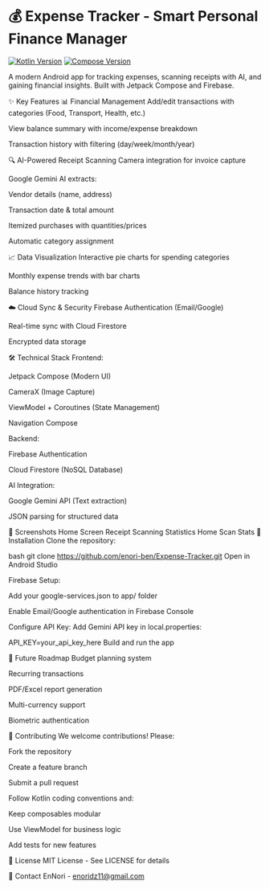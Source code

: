 # 💰 Expense Tracker - Smart Personal Finance Manager

[![Kotlin Version](https://img.shields.io/badge/Kotlin-2.0.0-blue.svg)](https://kotlinlang.org)
[![Compose Version](https://img.shields.io/badge/Jetpack%20Compose-1.10.0-brightgreen)](https://developer.android.com/jetpack/compose)

A modern Android app for tracking expenses, scanning receipts with AI, and gaining financial insights. Built with Jetpack Compose and Firebase.

✨ Key Features
📊 Financial Management
Add/edit transactions with categories (Food, Transport, Health, etc.)

View balance summary with income/expense breakdown

Transaction history with filtering (day/week/month/year)

🔍 AI-Powered Receipt Scanning
Camera integration for invoice capture

Google Gemini AI extracts:

Vendor details (name, address)

Transaction date & total amount

Itemized purchases with quantities/prices

Automatic category assignment

📈 Data Visualization
Interactive pie charts for spending categories

Monthly expense trends with bar charts

Balance history tracking

☁️ Cloud Sync & Security
Firebase Authentication (Email/Google)

Real-time sync with Cloud Firestore

Encrypted data storage

🛠️ Technical Stack
Frontend:

Jetpack Compose (Modern UI)

CameraX (Image Capture)

ViewModel + Coroutines (State Management)

Navigation Compose

Backend:

Firebase Authentication

Cloud Firestore (NoSQL Database)

AI Integration:

Google Gemini API (Text extraction)

JSON parsing for structured data

📸 Screenshots
Home Screen	Receipt Scanning	Statistics
Home	Scan	Stats
🚀 Installation
Clone the repository:

bash
git clone https://github.com/enori-ben/Expense-Tracker.git
Open in Android Studio

Firebase Setup:

Add your google-services.json to app/ folder

Enable Email/Google authentication in Firebase Console

Configure API Key:
Add Gemini API key in local.properties:

API_KEY=your_api_key_here
Build and run the app

🔮 Future Roadmap
Budget planning system

Recurring transactions

PDF/Excel report generation

Multi-currency support

Biometric authentication

🤝 Contributing
We welcome contributions! Please:

Fork the repository

Create a feature branch

Submit a pull request

Follow Kotlin coding conventions and:

Keep composables modular

Use ViewModel for business logic

Add tests for new features

📄 License
MIT License - See LICENSE for details

📧 Contact
EnNori - enoridz11@gmail.com


